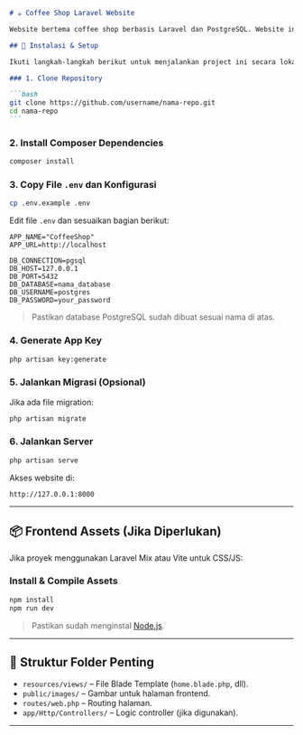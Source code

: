 ````markdown
# ☕ Coffee Shop Laravel Website

Website bertema coffee shop berbasis Laravel dan PostgreSQL. Website ini terdiri dari beberapa section seperti specialty coffee, kategori produk, blog, dan lainnya.

## 🔧 Instalasi & Setup

Ikuti langkah-langkah berikut untuk menjalankan project ini secara lokal.

### 1. Clone Repository

```bash
git clone https://github.com/username/nama-repo.git
cd nama-repo
```
````

### 2. Install Composer Dependencies

```bash
composer install
```

### 3. Copy File `.env` dan Konfigurasi

```bash
cp .env.example .env
```

Edit file `.env` dan sesuaikan bagian berikut:

```env
APP_NAME="CoffeeShop"
APP_URL=http://localhost

DB_CONNECTION=pgsql
DB_HOST=127.0.0.1
DB_PORT=5432
DB_DATABASE=nama_database
DB_USERNAME=postgres
DB_PASSWORD=your_password
```

> Pastikan database PostgreSQL sudah dibuat sesuai nama di atas.

### 4. Generate App Key

```bash
php artisan key:generate
```

### 5. Jalankan Migrasi (Opsional)

Jika ada file migration:

```bash
php artisan migrate
```

### 6. Jalankan Server

```bash
php artisan serve
```

Akses website di:

```
http://127.0.0.1:8000
```

---

## 📦 Frontend Assets (Jika Diperlukan)

Jika proyek menggunakan Laravel Mix atau Vite untuk CSS/JS:

### Install & Compile Assets

```bash
npm install
npm run dev
```

> Pastikan sudah menginstal [Node.js](https://nodejs.org/).

---

## 📁 Struktur Folder Penting

-   `resources/views/` – File Blade Template (`home.blade.php`, dll).
-   `public/images/` – Gambar untuk halaman frontend.
-   `routes/web.php` – Routing halaman.
-   `app/Http/Controllers/` – Logic controller (jika digunakan).

---
